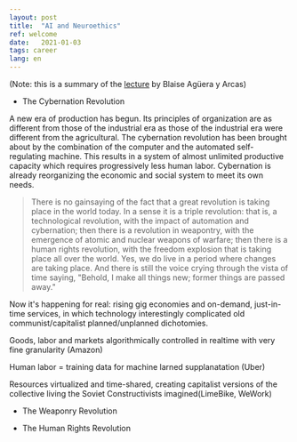 ```yaml
---
layout: post
title:  "AI and Neuroethics"
ref: welcome
date:   2021-01-03
tags: career
lang: en
---
```

(Note: this is a summary of the [lecture][ref-1] by Blaise Agüera y Arcas)

+ The Cybernation Revolution
 
A new era of production has begun. Its principles of organization are as different from those of the industrial era as those of the industrial era were different from the agricultural. The cybernation revolution has been brought about by the combination of the computer and the automated self-regulating machine. This results in a system of almost unlimited productive capacity which requires progressively less human labor. Cybernation is already reorganizing the economic and social system to meet its own needs.

> There is no gainsaying of the fact that a great revolution is taking place in the world today. In a sense it is a triple revolution: that is, a technological revolution, with the impact of automation and cybernation; then there is a revolution in weapontry, with the emergence of atomic and nuclear weapons of warfare; then there is a human rights revolution, with the freedom explosion that is taking place all over the world. Yes, we do live in a period where changes are taking place. And there is still the voice crying through the vista of time saying, "Behold, I make all things new; former things are passed away."
  
Now it's happening for real: rising gig economies and on-demand, just-in-time services, in which technology interestingly complicated old communist/capitalist planned/unplanned dichotomies.

Goods, labor and markets algorithmically controlled in realtime with very fine granularity (Amazon)

Human labor = training data for machine larned supplanatation (Uber)

Resources virtualized and time-shared, creating capitalist versions of the collective living the Soviet Constructivists imagined(LimeBike, WeWork)
+ The Weaponry Revolution

+ The Human Rights Revolution

[ref-1]:https://www.youtube.com/watch?v=Dl2ETBmiY6M&feature=emb_logo